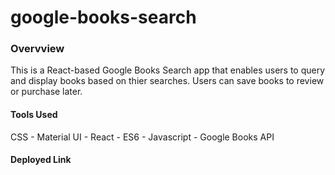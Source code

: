 # google-books-search

### Overvview
This is a React-based Google Books Search app that enables users to query and display books based on thier searches. Users can save books to review or purchase later.

#### Tools Used
CSS - Material UI - React - ES6 - Javascript - Google Books API

#### Deployed Link
